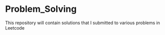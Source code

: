 # Problem_Solving
This repository will contain solutions that I submitted to various problems in Leetcode
